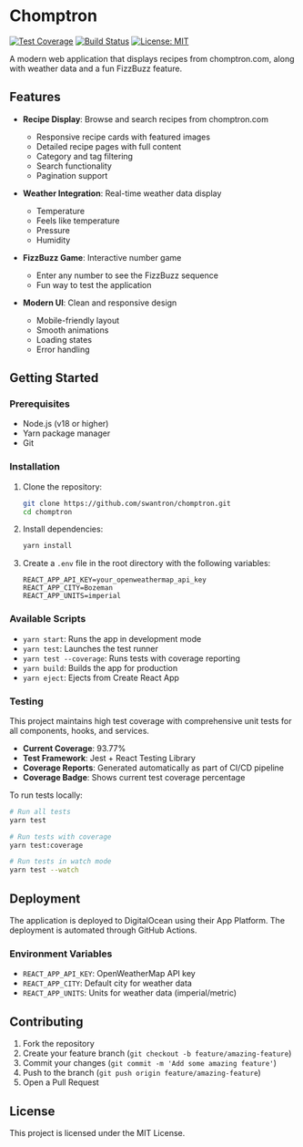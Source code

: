 # Chomptron

[![Test Coverage](https://img.shields.io/badge/coverage-93.77%25-brightgreen)](https://github.com/swantron/tronswan/actions)
[![Build Status](https://github.com/swantron/tronswan/workflows/react%20app%20CI:CD%20with%20playwright/badge.svg)](https://github.com/swantron/tronswan/actions)
[![License: MIT](https://img.shields.io/badge/License-MIT-yellow.svg)](https://opensource.org/licenses/MIT)

A modern web application that displays recipes from chomptron.com, along with weather data and a fun FizzBuzz feature.

## Features

- **Recipe Display**: Browse and search recipes from chomptron.com
  - Responsive recipe cards with featured images
  - Detailed recipe pages with full content
  - Category and tag filtering
  - Search functionality
  - Pagination support

- **Weather Integration**: Real-time weather data display
  - Temperature
  - Feels like temperature
  - Pressure
  - Humidity

- **FizzBuzz Game**: Interactive number game
  - Enter any number to see the FizzBuzz sequence
  - Fun way to test the application

- **Modern UI**: Clean and responsive design
  - Mobile-friendly layout
  - Smooth animations
  - Loading states
  - Error handling

## Getting Started

### Prerequisites

- Node.js (v18 or higher)
- Yarn package manager
- Git

### Installation

1. Clone the repository:
   ```bash
   git clone https://github.com/swantron/chomptron.git
   cd chomptron
   ```

2. Install dependencies:
   ```bash
   yarn install
   ```

3. Create a `.env` file in the root directory with the following variables:
   ```
   REACT_APP_API_KEY=your_openweathermap_api_key
   REACT_APP_CITY=Bozeman
   REACT_APP_UNITS=imperial
   ```

### Available Scripts

- `yarn start`: Runs the app in development mode
- `yarn test`: Launches the test runner
- `yarn test --coverage`: Runs tests with coverage reporting
- `yarn build`: Builds the app for production
- `yarn eject`: Ejects from Create React App

### Testing

This project maintains high test coverage with comprehensive unit tests for all components, hooks, and services.

- **Current Coverage**: 93.77%
- **Test Framework**: Jest + React Testing Library
- **Coverage Reports**: Generated automatically as part of CI/CD pipeline
- **Coverage Badge**: Shows current test coverage percentage

To run tests locally:
```bash
# Run all tests
yarn test

# Run tests with coverage
yarn test:coverage

# Run tests in watch mode
yarn test --watch
```



## Deployment

The application is deployed to DigitalOcean using their App Platform. The deployment is automated through GitHub Actions.

### Environment Variables

- `REACT_APP_API_KEY`: OpenWeatherMap API key
- `REACT_APP_CITY`: Default city for weather data
- `REACT_APP_UNITS`: Units for weather data (imperial/metric)

## Contributing

1. Fork the repository
2. Create your feature branch (`git checkout -b feature/amazing-feature`)
3. Commit your changes (`git commit -m 'Add some amazing feature'`)
4. Push to the branch (`git push origin feature/amazing-feature`)
5. Open a Pull Request

## License

This project is licensed under the MIT License.
